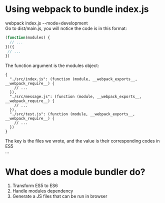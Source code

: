 # Using webpack to bundle index.js
webpack index.js --mode=development
<br/>
Go to dist/main.js, you will notice the code is in this format:
```javascript
(function(modules) {
  // ...
})({
 // ...
})
```
The function argument is the modules object:
```
{
  "./src/index.js": (function (module, __webpack_exports__, __webpack_require__) {
    // ...
  }),
  "./src/message.js": (function (module, __webpack_exports__, __webpack_require__) {
    // ...
  }),
  "./src/test.js": (function (module, __webpack_exports__, __webpack_require__) {
    // ...
  })
}
```
The key is the files we wrote, and the value is their corresponding codes in ES5
<br/>
...

# What does a module bundler do?
1. Transform ES5 to ES6
2. Handle modules dependency
3. Generate a JS files that can be run in browser
